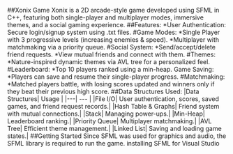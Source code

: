 ##Xonix Game
Xonix is a 2D arcade-style game developed using SFML in C++, featuring both single-player and multiplayer modes, immersive themes, and a social gaming experience.
##Features:
*User Authentication: 
Secure login/signup system using .txt files.
#Game Modes:
*Single Player with 3 progressive levels (increasing enemies & speed).
*Multiplayer with matchmaking via a priority queue.
#Social System:
*Send/accept/delete friend requests.
*View mutual friends and connect with them.
#Themes: 
*Nature-inspired dynamic themes via AVL tree for a personalized feel.
#Leaderboard: 
*Top 10 players ranked using a min-heap.
Game Saving: 
*Players can save and resume their single-player progress.
#Matchmaking: 
*Matched players battle, with losing scores updated and winners only if they beat their previous high score.
##Data Structures Used:
|Data Structures| Usage |
|---| --- |
|File I/O| User authentication, scores, saved games, and friend request records.|
|Hash Table & Graphs| Friend system with mutual connections.|
|Stack| Managing power-ups.|
|Min-Heap| Leaderboard ranking.|
|Priority Queue| Multiplayer matchmaking.|
|AVL Tree| Efficient theme management.|
|Linked List| Saving and loading game states.|
##Getting Started
Since SFML was used for graphics and audio, the SFML library is required to run the game. installing SFML for Visual Studio
